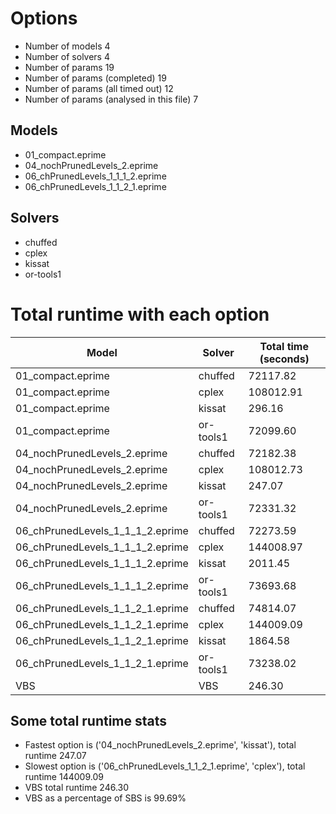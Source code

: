 

# Options


- Number of models 4
- Number of solvers 4
- Number of params 19
- Number of params (completed) 19
- Number of params (all timed out) 12
- Number of params (analysed in this file) 7


## Models


 - 01_compact.eprime
 - 04_nochPrunedLevels_2.eprime
 - 06_chPrunedLevels_1_1_1_2.eprime
 - 06_chPrunedLevels_1_1_2_1.eprime


## Solvers


 - chuffed
 - cplex
 - kissat
 - or-tools1


# Total runtime with each option


 | Model | Solver | Total time (seconds) | 
 | -- | -- | -- | 
 | 01_compact.eprime | chuffed | 72117.82 | 
 | 01_compact.eprime | cplex | 108012.91 | 
 | 01_compact.eprime | kissat | 296.16 | 
 | 01_compact.eprime | or-tools1 | 72099.60 | 
 | 04_nochPrunedLevels_2.eprime | chuffed | 72182.38 | 
 | 04_nochPrunedLevels_2.eprime | cplex | 108012.73 | 
 | 04_nochPrunedLevels_2.eprime | kissat | 247.07 | 
 | 04_nochPrunedLevels_2.eprime | or-tools1 | 72331.32 | 
 | 06_chPrunedLevels_1_1_1_2.eprime | chuffed | 72273.59 | 
 | 06_chPrunedLevels_1_1_1_2.eprime | cplex | 144008.97 | 
 | 06_chPrunedLevels_1_1_1_2.eprime | kissat | 2011.45 | 
 | 06_chPrunedLevels_1_1_1_2.eprime | or-tools1 | 73693.68 | 
 | 06_chPrunedLevels_1_1_2_1.eprime | chuffed | 74814.07 | 
 | 06_chPrunedLevels_1_1_2_1.eprime | cplex | 144009.09 | 
 | 06_chPrunedLevels_1_1_2_1.eprime | kissat | 1864.58 | 
 | 06_chPrunedLevels_1_1_2_1.eprime | or-tools1 | 73238.02 | 
 | VBS | VBS | 246.30 | 


## Some total runtime stats


 - Fastest option is ('04_nochPrunedLevels_2.eprime', 'kissat'), total runtime 247.07
 - Slowest option is ('06_chPrunedLevels_1_1_2_1.eprime', 'cplex'), total runtime 144009.09
 - VBS total runtime 246.30
 - VBS as a percentage of SBS is 99.69%
